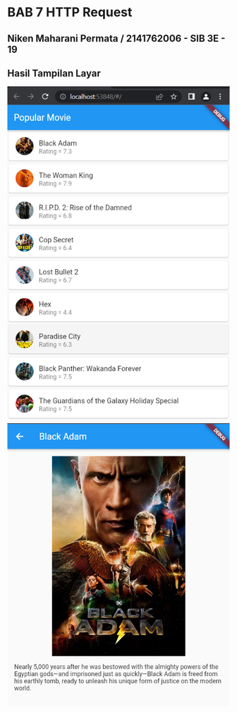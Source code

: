 # BAB 7 HTTP Request

## Niken Maharani Permata / 2141762006 - SIB 3E - 19

## Hasil Tampilan Layar
![Berikut tampilan hasil Tugas Praktikum 7](images/1.PNG "Hasil Tampilan Tugas Praktikum 7")
![Berikut tampilan hasil Tugas Praktikum 7](images/2.PNG "Hasil Tampilan Tugas Praktikum 7")